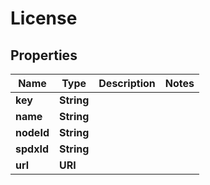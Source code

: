 

# License


## Properties

| Name | Type | Description | Notes |
|------------ | ------------- | ------------- | -------------|
|**key** | **String** |  |  |
|**name** | **String** |  |  |
|**nodeId** | **String** |  |  |
|**spdxId** | **String** |  |  |
|**url** | **URI** |  |  |



